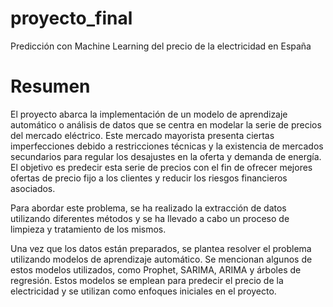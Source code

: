 # proyecto_final
Predicción con Machine Learning del precio de la electricidad en España

# Resumen

El proyecto abarca la implementación de un modelo de aprendizaje automático o análisis de datos que se centra en modelar la serie de precios del mercado eléctrico. Este mercado mayorista presenta ciertas imperfecciones debido a restricciones técnicas y la existencia de mercados secundarios para regular los desajustes en la oferta y demanda de energía. El objetivo es predecir esta serie de precios con el fin de ofrecer mejores ofertas de precio fijo a los clientes y reducir los riesgos financieros asociados.

Para abordar este problema, se ha realizado la extracción de datos utilizando diferentes métodos y se ha llevado a cabo un proceso de limpieza y tratamiento de los mismos.

Una vez que los datos están preparados, se plantea resolver el problema utilizando modelos de aprendizaje automático. Se mencionan algunos de estos modelos utilizados, como Prophet, SARIMA, ARIMA y árboles de regresión. Estos modelos se emplean para predecir el precio de la electricidad y se utilizan como enfoques iniciales en el proyecto.

